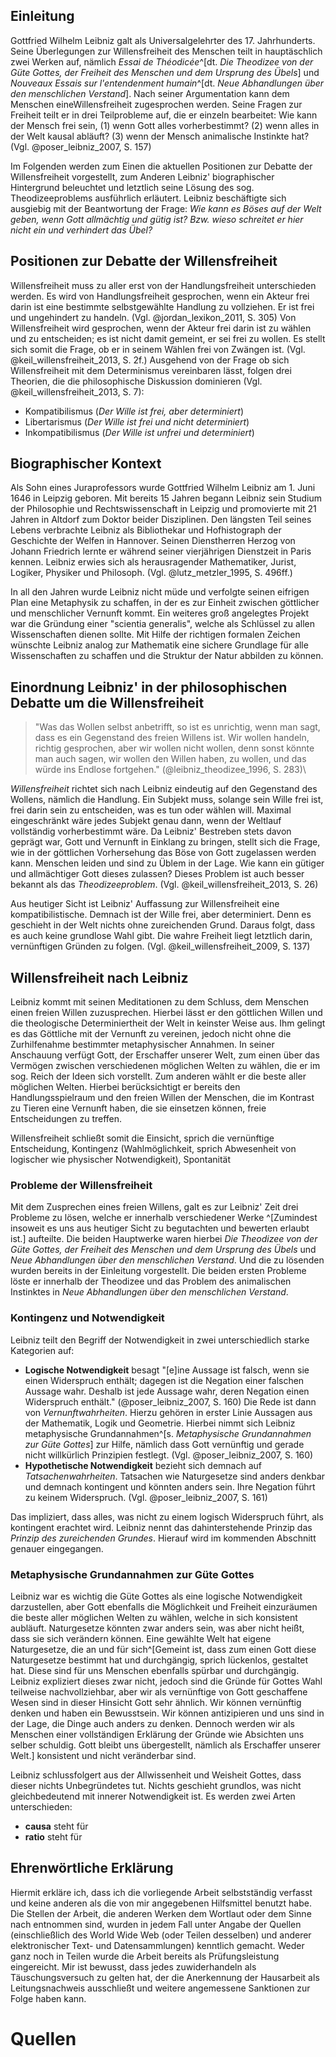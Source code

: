 ## Einleitung

Gottfried Wilhelm Leibniz galt als Universalgelehrter des 17. Jahrhunderts. Seine Überlegungen zur Willensfreiheit des Menschen teilt in hauptäschlich zwei Werken auf, nämlich _Essai de Théodicée_^[dt. _Die Theodizee von der Güte Gottes, der Freiheit des Menschen und dem Ursprung des Übels_] und _Nouveaux Essais sur l'entendenment humain_^[dt. _Neue Abhandlungen über den menschlichen Verstand_]. Nach seiner Argumentation kann dem Menschen eineWillensfreiheit zugesprochen werden. Seine Fragen zur Freiheit teilt er in drei Teilprobleme auf, die er einzeln bearbeitet: Wie kann der Mensch frei sein, (1) wenn Gott alles vorherbestimmt? (2) wenn alles in der Welt kausal abläuft? (3) wenn der Mensch animalische Instinkte hat? (Vgl. @poser_leibniz_2007, S. 157)

Im Folgenden werden zum Einen die aktuellen Positionen zur Debatte der Willensfreiheit vorgestellt, zum Anderen Leibniz' biographischer Hintergrund beleuchtet und letztlich seine Lösung des sog. Theodizeeproblems ausführlich erläutert. Leibniz beschäftigte sich ausgiebig mit der Beantwortung der Frage:  _Wie kann es Böses auf der Welt geben, wenn Gott allmächtig und gütig ist? Bzw. wieso schreitet er hier nicht ein und verhindert das Übel?_

## Positionen zur Debatte der Willensfreiheit

Willensfreiheit muss zu aller erst von der Handlungsfreiheit unterschieden werden. Es wird von Handlungsfreiheit gesprochen, wenn ein Akteur frei darin ist eine bestimmte selbstgewählte Handlung zu vollziehen. Er ist frei und ungehindert zu handeln. (Vgl. @jordan_lexikon_2011, S. 305) Von Willensfreiheit wird gesprochen, wenn der Akteur frei darin ist zu wählen und zu entscheiden; es ist nicht damit gemeint, er sei frei zu wollen. Es stellt sich somit die Frage, ob er in seinem Wählen frei von Zwängen ist. (Vgl. @keil_willensfreiheit_2013, S. 2f.) Ausgehend von der Frage ob sich Willensfreiheit mit dem Determinismus vereinbaren lässt, folgen drei Theorien, die die philosophische Diskussion dominieren (Vgl. @keil_willensfreiheit_2013, S. 7):

- Kompatibilismus (_Der Wille ist frei, aber determiniert_)
- Libertarismus (_Der Wille ist frei und nicht determiniert_)
- Inkompatibilismus (_Der Wille ist unfrei und determiniert_)

## Biographischer Kontext

Als Sohn eines Juraprofessors wurde Gottfried Wilhelm Leibniz am 1\. Juni 1646 in Leipzig geboren. Mit bereits 15 Jahren begann Leibniz sein Studium der Philosophie und Rechtswissenschaft in Leipzig und promovierte mit 21 Jahren in Altdorf zum Doktor beider Disziplinen. Den längsten Teil seines Lebens verbrachte Leibniz als Bibliothekar und Hofhistograph der Geschichte der Welfen in Hannover. Seinen Dienstherren Herzog von Johann Friedrich lernte er während seiner vierjährigen Dienstzeit in Paris kennen. Leibniz erwies sich als herausragender Mathematiker, Jurist, Logiker, Physiker und Philosoph. (Vgl.  @lutz_metzler_1995, S. 496ff.)

In all den Jahren wurde Leibniz nicht müde und verfolgte seinen eifrigen Plan eine Metaphysik zu schaffen, in der es zur Einheit zwischen göttlicher und menschlicher Vernunft kommt. Ein weiteres groß angelegtes Projekt war die Gründung einer "scientia generalis", welche als Schlüssel zu allen Wissenschaften dienen sollte. Mit Hilfe der richtigen formalen Zeichen wünschte Leibniz analog zur Mathematik eine sichere Grundlage für alle Wissenschaften zu schaffen und die Struktur der Natur abbilden zu können.

## Einordnung Leibniz' in der philosophischen Debatte um die Willensfreiheit

> "Was das Wollen selbst anbetrifft, so ist es unrichtig, wenn man sagt, dass es ein Gegenstand des freien Willens ist. Wir wollen handeln, richtig gesprochen, aber wir wollen nicht wollen, denn sonst könnte man auch sagen, wir wollen den Willen haben, zu wollen, und das würde ins Endlose fortgehen."
(@leibniz_theodizee_1996, S. 283)\

_Willensfreiheit_ richtet sich nach Leibniz eindeutig auf den Gegenstand des Wollens, nämlich die Handlung. Ein Subjekt muss, solange sein Wille frei ist, frei darin sein zu entscheiden, was es tun oder wählen will. Maximal eingeschränkt wäre jedes Subjekt genau dann, wenn der Weltlauf vollständig vorherbestimmt wäre. Da Leibniz' Bestreben stets davon geprägt war, Gott und Vernunft in Einklang zu bringen, stellt sich die Frage, wie in der göttlichen Vorhersehung das Böse von Gott zugelassen werden kann. Menschen leiden und sind zu Üblem in der Lage. Wie kann ein gütiger und allmächtiger Gott dieses zulassen? Dieses Problem ist auch besser bekannt als das _Theodizeeproblem_. (Vgl. @keil_willensfreiheit_2013, S. 26)

Aus heutiger Sicht ist Leibniz' Auffassung zur Willensfreiheit eine kompatibilistische. Demnach ist der Wille frei, aber determiniert. Denn es geschieht in der Welt nichts ohne zureichenden Grund. Daraus folgt, dass es auch keine grundlose Wahl gibt. Die wahre Freiheit liegt letztlich darin, vernünftigen Gründen zu folgen. (Vgl. @keil_willensfreiheit_2009, S. 137)

## Willensfreiheit nach Leibniz

Leibniz kommt mit seinen Meditationen zu dem Schluss, dem Menschen einen freien Willen zuzusprechen. Hierbei lässt er den göttlichen Willen und die theologische Determiniertheit der Welt in keinster Weise aus. Ihm gelingt es das Göttliche mit der Vernunft zu vereinen, jedoch nicht ohne die Zurhilfenahme bestimmter metaphysischer Annahmen. In seiner Anschauung verfügt Gott, der Erschaffer unserer Welt, zum einen über das Vermögen zwischen verschiedenen möglichen Welten zu wählen, die er im sog. Reich der Ideen sich vorstellt. Zum anderen wählt er die beste aller möglichen Welten. Hierbei berücksichtigt er bereits den Handlungsspielraum und den freien Willen der Menschen, die im Kontrast zu Tieren eine Vernunft haben, die sie einsetzen können, freie Entscheidungen zu treffen.

Willensfreiheit schließt somit die Einsicht, sprich die vernünftige Entscheidung, Kontingenz (Wahlmöglichkeit, sprich Abwesenheit von logischer wie physischer Notwendigkeit), Spontanität

### Probleme der Willensfreiheit

Mit dem Zusprechen eines freien Willens, galt es zur Leibniz' Zeit drei Probleme zu lösen, welche er innerhalb verschiedener Werke ^[Zumindest insoweit es uns aus heutiger Sicht zu begutachten und bewerten erlaubt ist.] aufteilte. Die beiden Hauptwerke waren hierbei _Die Theodizee von der Güte Gottes, der Freiheit des Menschen und dem Ursprung des Übels_ und _Neue Abhandlungen über den menschlichen Verstand_. Und die zu lösenden wurden bereits in der Einleitung vorgestellt. Die beiden ersten Probleme löste er innerhalb der Theodizee und das Problem des animalischen Instinktes in _Neue Abhandlungen über den menschlichen Verstand_.

### Kontingenz und Notwendigkeit

Leibniz teilt den Begriff der Notwendigkeit in zwei unterschiedlich starke Kategorien auf:

 - __Logische Notwendigkeit__ besagt "[e]ine Aussage ist falsch, wenn sie einen Widerspruch enthält; dagegen ist die Negation einer falschen Aussage wahr. Deshalb ist jede Aussage wahr, deren Negation einen Widerspruch enthält." (@poser_leibniz_2007, S. 160) Die Rede ist dann von _Vernunftwahrheiten_. Hierzu gehören in erster Linie Aussagen aus der Mathematik, Logik und Geometrie. Hierbei nimmt sich Leibniz metaphysische Grundannahmen^[s. _Metaphysische Grundannahmen zur Güte Gottes_] zur Hilfe, nämlich dass Gott vernünftig und gerade nicht willkürlich Prinzipien festlegt. (Vgl. @poser_leibniz_2007, S. 160)
 - __Hypothetische Notwendigkeit__ bezieht sich demnach auf _Tatsachenwahrheiten_. Tatsachen wie Naturgesetze sind anders denkbar und demnach kontingent und könnten anders sein. Ihre Negation führt zu keinem Widerspruch. (Vgl. @poser_leibniz_2007, S. 161)

 Das impliziert, dass alles, was nicht zu einem logisch Widerspruch führt, als kontingent erachtet wird. Leibniz nennt das dahinterstehende Prinzip das _Prinzip des zureichenden Grundes_. Hierauf wird im kommenden Abschnitt genauer eingegangen.

<!-- ### Spontanität -->

### Metaphysische Grundannahmen zur Güte Gottes

Leibniz war es wichtig die Güte Gottes als eine logische Notwendigkeit darzustellen, aber Gott ebenfalls die Möglichkeit und Freiheit einzuräumen die beste aller möglichen Welten zu wählen, welche in sich konsistent aubläuft. Naturgesetze könnten zwar anders sein, was aber nicht heißt, dass sie sich verändern können. Eine gewählte Welt hat eigene Naturgesetze, die an und für sich^[Gemeint ist, dass zum einen Gott diese Naturgesetze bestimmt hat und durchgängig, sprich lückenlos, gestaltet hat. Diese sind für uns Menschen ebenfalls spürbar und durchgängig. Leibniz expliziert dieses zwar nicht, jedoch sind die Gründe für Gottes Wahl teilweise nachvollziehbar, aber wir als vernünftige von Gott geschaffene Wesen sind in dieser Hinsicht Gott sehr ähnlich. Wir können vernünftig denken und haben ein Bewusstsein. Wir können antizipieren und uns sind in der Lage, die Dinge auch anders zu denken. Dennoch werden wir als Menschen einer vollständigen Erklärung der Gründe wie Absichten uns selber schuldig. Gott bleibt uns übergestellt, nämlich als Erschaffer unserer Welt.] konsistent und nicht veränderbar sind.

Leibniz schlussfolgert aus der Allwissenheit und Weisheit Gottes, dass dieser nichts Unbegründetes tut. Nichts geschieht grundlos, was nicht gleichbedeutend mit innerer Notwendigkeit ist. Es werden zwei Arten unterschieden:
- __causa__ steht für
- __ratio__ steht für

## Ehrenwörtliche Erklärung

Hiermit erkläre ich, dass ich die vorliegende Arbeit selbstständig verfasst und keine anderen als die von mir angegebenen Hilfsmittel benutzt habe. Die Stellen der Arbeit, die anderen Werken dem Wortlaut oder dem Sinne nach entnommen sind, wurden in jedem Fall unter Angabe der Quellen (einschließlich des World Wide Web (oder Teilen desselben) und anderer elektronischer Text- und Datensammlungen) kenntlich gemacht. Weder ganz noch in Teilen wurde die Arbeit bereits als Prüfungsleistung eingereicht. Mir ist bewusst, dass jedes zuwiderhandeln als Täuschungsversuch zu gelten hat, der die Anerkennung der Hausarbeit als Leitungsnachweis ausschließt und weitere angemessene Sanktionen zur Folge haben kann.

# Quellen
